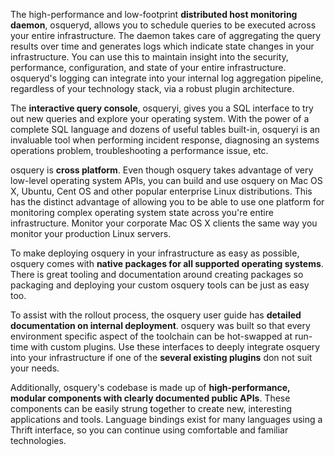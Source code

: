 The high-performance and low-footprint **distributed host monitoring daemon**, osqueryd, allows you to schedule queries to be executed across your entire infrastructure. The daemon takes care of aggregating the query results over time and generates logs which indicate state changes in your infrastructure. You can use this to maintain insight into the security, performance, configuration, and state of your entire infrastructure. osqueryd's logging can integrate into your internal log aggregation pipeline, regardless of your technology stack, via a robust plugin architecture. 

The **interactive query console**, osqueryi, gives you a SQL interface to try out new queries and explore your operating system. With the power of a complete SQL language and dozens of useful tables built-in, osqueryi is an invaluable tool when performing incident response, diagnosing an systems operations problem, troubleshooting a performance issue, etc.

osquery is **cross platform**. Even though osquery takes advantage of very low-level operating system APIs, you can build and use osquery on Mac OS X, Ubuntu, Cent OS and other popular enterprise Linux distributions. This has the distinct advantage of allowing you to be able to use one platform for monitoring complex operating system state across you're entire infrastructure. Monitor your corporate Mac OS X clients the same way you monitor your production Linux servers. 

To make deploying osquery in your infrastructure as easy as possible, osquery comes with **native packages for all supported operating systems**. There is great tooling and documentation around creating packages so packaging and deploying your custom osquery tools can be just as easy too.

To assist with the rollout process, the osquery user guide has **detailed documentation on internal deployment**. osquery was built so that every environment specific aspect of the toolchain can be hot-swapped at run-time with custom plugins. Use these interfaces to deeply integrate osquery into your infrastructure if one of the **several existing plugins** don not suit your needs.

Additionally, osquery's codebase is made up of **high-performance, modular components with clearly documented public APIs**. These components can be easily strung together to create new, interesting applications and tools. Language bindings exist for many languages using a Thrift interface, so you can continue using comfortable and familiar technologies.
